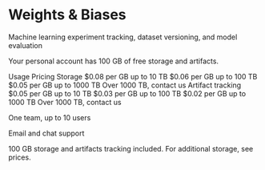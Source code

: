 # Weights & Biases

Machine learning experiment tracking, dataset versioning, and model evaluation

Your personal account has 100 GB of free storage and artifacts.

Usage Pricing
Storage
$0.08 per GB up to 10 TB
$0.06 per GB up to 100 TB
$0.05 per GB up to 1000 TB
Over 1000 TB, contact us
Artifact tracking
$0.05 per GB up to 10 TB
$0.03 per GB up to 100 TB
$0.02 per GB up to 1000 TB
Over 1000 TB, contact us

One team, up to 10 users

Email and chat support

100 GB storage and artifacts tracking included. For additional storage, see prices.

